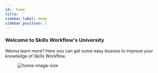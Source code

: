 ```yaml
---
id:  home
title: ''
sidebar_label: Home
sidebar_position: 1
---
```


### Welcome to Skills Workflow's University

Wanna learn more? Here you can get some easy lessons to improve your knowledge of Skills Workflow.

<figure>

![home-image-size](/img/homefeat01.svg)

</figure>
